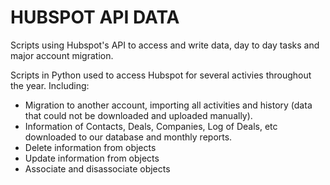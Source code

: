 # HUBSPOT API DATA
Scripts using Hubspot's API to access and write data, day to day tasks and major account migration.

Scripts in Python used to access Hubspot for several activies throughout the year. 
Including:
- Migration to another account, importing all activities and history (data that could not be downloaded and uploaded manually).
- Information of Contacts, Deals, Companies, Log of Deals, etc downloaded to our database and monthly reports.
- Delete information from objects
- Update information from objects
- Associate and disassociate objects
